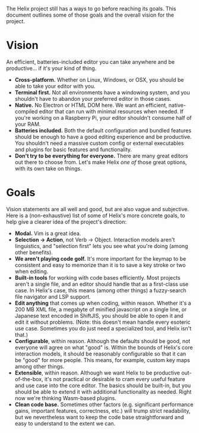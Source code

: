 The Helix project still has a ways to go before reaching its goals.
This document outlines some of those goals and the overall vision for the project.

# Vision

An efficient, batteries-included editor you can take anywhere and be productive... if it's your kind of thing.

- **Cross-platform.** Whether on Linux, Windows, or OSX, you should be able to take your editor with you.
- **Terminal first.** Not all environments have a windowing system, and you shouldn't have to abandon your preferred editor in those cases.
- **Native.** No Electron or HTML DOM here.
  We want an efficient, native-compiled editor that can run with minimal resources when needed.
  If you're working on a Raspberry Pi, your editor shouldn't consume half of your RAM.
- **Batteries included.** Both the default configuration and bundled features should be enough to have a good editing experience and be productive.
  You shouldn't need a massive custom config or external executables and plugins for basic features and functionality.
- **Don't try to be everything for everyone.** There are many great editors out there to choose from.
  Let's make Helix _one of_ those great options, with its own take on things.

# Goals

Vision statements are all well and good, but are also vague and subjective.
Here is a (non-exhaustive) list of some of Helix's more concrete goals, to help give a clearer idea of the project's direction:

- **Modal.** Vim is a great idea.
- **Selection -> Action**, not Verb -> Object.
  Interaction models aren't linguistics, and "selection first" lets you see what you're doing (among other benefits).
- **We aren't playing code golf.** It's more important for the keymap to be consistent and easy to memorize than it is to save a key stroke or two when editing.
- **Built-in tools** for working with code bases efficiently.
  Most projects aren't a single file, and an editor should handle that as a first-class use case.
  In Helix's case, this means (among other things) a fuzzy-search file navigator and LSP support.
- **Edit anything** that comes up when coding, within reason.
  Whether it's a 200 MB XML file, a megabyte of minified javascript on a single line, or Japanese text encoded in ShiftJIS, you should be able to open it and edit it without problems.
  (Note: this doesn't mean handle every esoteric use case.
  Sometimes you do just need a specialized tool, and Helix isn't that.)
- **Configurable**, within reason.
  Although the defaults should be good, not everyone will agree on what "good" is.
  Within the bounds of Helix's core interaction models, it should be reasonably configurable so that it can be "good" for more people.
  This means, for example, custom key maps among other things.
- **Extensible**, within reason.
  Although we want Helix to be productive out-of-the-box, it's not practical or desirable to cram every useful feature and use case into the core editor.
  The basics should be built-in, but you should be able to extend it with additional functionality as needed.
  Right now we're thinking Wasm-based plugins.
- **Clean code base.** Sometimes other factors (e.g. significant performance gains, important features, correctness, etc.) will trump strict readability, but we nevertheless want to keep the code base straightforward and easy to understand to the extent we can.
